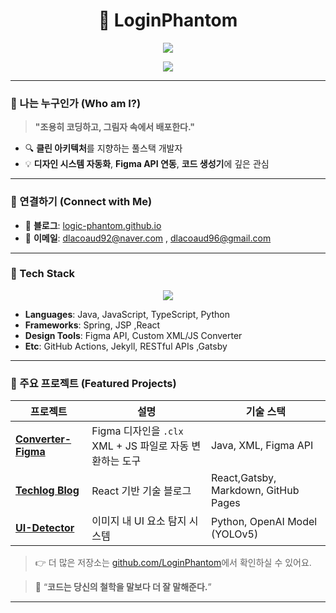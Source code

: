 <h1 align="center">👻 LoginPhantom</h1>
<p align="center">
  <img src="https://readme-typing-svg.herokuapp.com/?lines=Code%20is%20my%20playground;%20Clean%20code%20is%20my%20style;&center=true&width=440&height=45">
</p>

<p align="center">
  <a href="https://logic-phantom.github.io/" target="_blank"><img src="https://img.shields.io/badge/Blog-%2312100E.svg?style=flat&logo=github&logoColor=white"/></a>
</p>

---

### 👾 나는 누구인가 (Who am I?)

> **"조용히 코딩하고, 그림자 속에서 배포한다."**

- 🔍 **클린 아키텍처**를 지향하는 풀스택 개발자  
- 💡 **디자인 시스템 자동화**, **Figma API 연동**, **코드 생성기**에 깊은 관심  

---

### 🔗 연결하기 (Connect with Me)

- 📝 **블로그**: [logic-phantom.github.io](https://logic-phantom.github.io/)
- 📧 **이메일**: dlacoaud92@naver.com , dlacoaud96@gmail.com

---

### 🧰 Tech Stack

<p align="center">
  <img src="https://skillicons.dev/icons?i=java,spring,js,ts,html,css,react,gatsby,figma,python,git,github&perline=8" />
</p>

- **Languages**: Java, JavaScript, TypeScript, Python  
- **Frameworks**: Spring, JSP ,React
- **Design Tools**: Figma API, Custom XML/JS Converter  
- **Etc**: GitHub Actions, Jekyll, RESTful APIs ,Gatsby 

---

### 💼 주요 프로젝트 (Featured Projects)

| 프로젝트 | 설명 | 기술 스택 |
|----------|------|-----------|
| [**Converter-Figma**](https://github.com/LoginPhantom/Converter-Figma) | Figma 디자인을 `.clx` XML + JS 파일로 자동 변환하는 도구 | Java, XML, Figma API |
| [**Techlog Blog**](https://github.com/LoginPhantom/Techlog) | React 기반 기술 블로그 | React,Gatsby, Markdown, GitHub Pages |
| [**UI-Detector**](https://github.com/Logic-Phantom/UI-Detector) | 이미지 내 UI 요소 탐지 시스템 | Python, OpenAI Model (YOLOv5) |

> 👉 더 많은 저장소는 [github.com/LoginPhantom](https://github.com/LoginPhantom)에서 확인하실 수 있어요.

> 💬 “**코드는 당신의 철학을 말보다 더 잘 말해준다.**”

---
